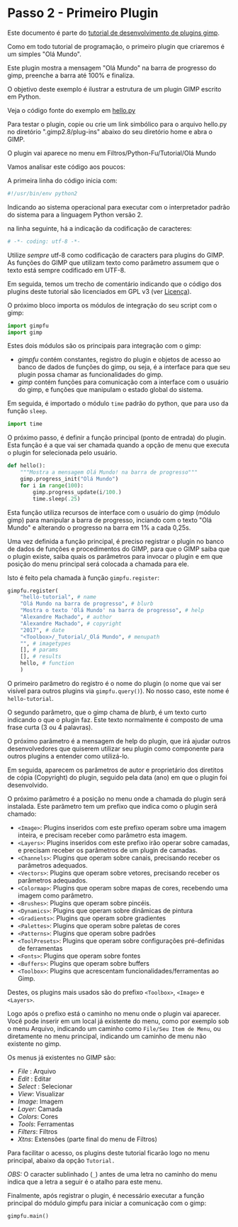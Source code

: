 # Passo 2 - Primeiro Plugin

Este documento é parte do [tutorial de desenvolvimento de plugins gimp](../README.md).

Como em todo tutorial de programação, o primeiro plugin que criaremos é um
simples "Olá Mundo".

Este plugin mostra a mensagem "Olá Mundo" na barra de progresso do gimp,
preenche a barra até 100% e finaliza.

O objetivo deste exemplo é ilustrar a estrutura de um plugin GIMP escrito em
Python.

Veja o código fonte do exemplo em [hello.py](../hello/hello.py)

Para testar o plugin, copie ou crie um link simbólico para o arquivo 
hello.py no diretório ".gimp2.8/plug-ins" abaixo do seu diretório home
e abra o GIMP.

O plugin vai aparece no menu em Filtros/Python-Fu/Tutorial/Olá Mundo

Vamos analisar este código aos poucos:

A primeira linha do código inicia com:

```python
#!/usr/bin/env python2
```

Indicando ao sistema operacional para executar com o interpretador padrão do
sistema para a linguagem Python versão 2.

na linha seguinte, há a indicação da codificação de caracteres:

```python
# -*- coding: utf-8 -*-
```

Utilize *sempre* utf-8 como codificação de caracters para plugins do GIMP. As
funções do GIMP que utilizam texto como parâmetro assumem que o texto está
sempre codificado em UTF-8.

Em seguida, temos um trecho de comentário indicando que o código dos plugins
deste tutorial são licenciados em GPL v3 (ver [Licença](../LICENSE.txt)).

O próximo bloco importa os módulos de integração do seu script com o gimp:

```python
import gimpfu
import gimp
```

Estes dois módulos são os principais para integração com o gimp: 

* *gimpfu* contém constantes, registro do plugin e objetos de acesso ao banco 
  de dados de funções do gimp, ou seja, é a interface para que seu plugin possa
  chamar as funcionalidades do gimp.
* *gimp* contém funções para comunicação com a interface com o usuário do gimp,
  e funções que manipulam o estado global do sistema.
  
Em seguida, é importado o módulo `time` padrão do python, que para uso da função
`sleep`.

```python
import time
```

O próximo passo, é definir a função principal (ponto de entrada) do plugin.
Esta função é a que vai ser chamada quando a opção de menu que executa o plugin
for selecionada pelo usuário.

```python
def hello():
    """Mostra a mensagem Olá Mundo! na barra de progresso"""
    gimp.progress_init("Olá Mundo")
    for i in range(100):
        gimp.progress_update(i/100.)
        time.sleep(.25)
```

Esta função utiliza recursos de interface com o usuário do gimp (módulo gimp)
para manipular a barra de progresso, inciando com o texto "Olá Mundo" e
alterando o progresso na barra em 1% a cada 0,25s.

Uma vez definida a função principal, é preciso registrar o plugin no banco de
dados de funções e procedimentos do GIMP, para que o GIMP saiba que o plugin
existe, saiba quais os parâmetros para invocar o plugin e em que posição do menu
principal será colocada a chamada para ele.

Isto é feito pela chamada à função `gimpfu.register`:

```python
gimpfu.register(
    "hello-tutorial", # name
    "Olá Mundo na barra de progresso", # blurb
    "Mostra o texto 'Olá Mundo' na barra de progresso", # help
    "Alexandre Machado", # author
    "Alexandre Machado", # copyright
    "2017", # date
    "<Toolbox>/_Tutorial/_Olá Mundo", # menupath
    "", # imagetypes
    [], # params
    [], # results
    hello, # function
    )
```

O primeiro parâmetro do registro é o nome do plugin (o nome que vai ser visível
para outros plugins via `gimpfu.query()`). No nosso caso, este nome é
`hello-tutorial`.

O segundo parâmetro, que o gimp chama de *blurb*, é um texto curto indicando o
que o plugin faz. Este texto normalmente é composto de uma frase curta (3 ou 4
palavras).

O próximo parâmetro é a mensagem de help do plugin, que irá ajudar outros
desenvolvedores que quiserem utilizar seu plugin como componente para outros
plugins a entender como utilizá-lo.

Em seguida, aparecem os parâmetros de autor e proprietário dos diretitos de
cópia (Copyright) do plugin, seguido pela data (ano) em que o plugin foi
desenvolvido.

O próximo parâmetro é a posição no menu onde a chamada do plugin será
instalada. Este parâmetro tem um prefixo que indica como o plugin será chamado:

* `<Image>`: Plugins inseridos com este prefixo operam sobre uma imagem inteira, 
  e precisam receber como parâmetro esta imagem.
* `<Layers>`: Plugins inseridos com este prefixo irão operar sobre camadas, e
  precisam receber os parâmetros de um plugin de camadas.
* `<Channels>`: Plugins que operam sobre canais, precisando receber os
  parâmetros adequados.
* `<Vectors>`: Plugins que operam sobre vetores, precisando receber os
  parâmetros adequados.
* `<Colormap>`: Plugins que operam sobre mapas de cores, recebendo uma imagem
  como parâmetro.
* `<Brushes>`: Plugins que operam sobre pincéis. 
* `<Dynamics>`: Plugins que operam sobre dinâmicas de pintura
* `<Gradients>`: Plugins que operam sobre gradientes
* `<Palettes>`: Plugins que operam sobre paletas de cores
* `<Patterns>`: Plugins que operam sobre padrões
* `<ToolPresets>`: Plugins que operam sobre configurações pré-definidas de ferramentas
* `<Fonts>`: Plugins que operam sobre fontes
* `<Buffers>`: Plugins que operam sobre buffers
* `<Toolbox>`: Plugins que acrescentam funcionalidades/ferramentas ao Gimp.

Destes, os plugins mais usados são do prefixo `<Toolbox>`, `<Image>` e
`<Layers>`.

Logo após o prefixo está o caminho no menu onde o plugin vai aparecer. Você pode
inserir em um local já existente do menu, como por exemplo sob o menu Arquivo,
indicando um caminho como `File/Seu Item de Menu`, ou diretamente no menu
principal, indicando um caminho de menu não existente no gimp.

Os menus já existentes no GIMP são:

* *File* : Arquivo
* *Edit* : Editar
* *Select* : Selecionar
* *View*: Visualizar
* *Image*: Imagem
* *Layer*: Camada
* *Colors*: Cores
* *Tools*: Ferramentas
* *Filters*: Filtros
* *Xtns*: Extensões (parte final do menu de Filtros)

Para facilitar o acesso, os plugins deste tutorial ficarão logo no menu
principal, abaixo da opção `Tutorial.`


*OBS:* O caracter sublinhado (`_`) antes de uma letra no caminho do menu indica
que a letra a seguir é o atalho para este menu.




Finalmente, após registrar o plugin, é necessário executar a função principal do
módulo gimpfu para iniciar a comunicação com o gimp:

```python
gimpfu.main()
```
